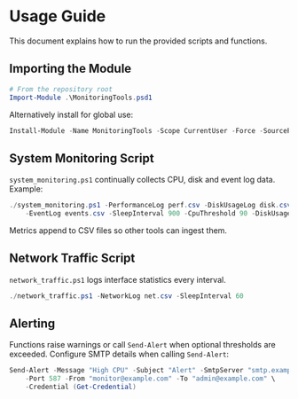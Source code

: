 # Usage Guide

This document explains how to run the provided scripts and functions.

## Importing the Module

```powershell
# From the repository root
Import-Module .\MonitoringTools.psd1
```

Alternatively install for global use:

```powershell
Install-Module -Name MonitoringTools -Scope CurrentUser -Force -SourcePath .
```

## System Monitoring Script

`system_monitoring.ps1` continually collects CPU, disk and event log data.
Example:

```powershell
./system_monitoring.ps1 -PerformanceLog perf.csv -DiskUsageLog disk.csv \
    -EventLog events.csv -SleepInterval 900 -CpuThreshold 90 -DiskUsageThreshold 80
```

Metrics append to CSV files so other tools can ingest them.

## Network Traffic Script

`network_traffic.ps1` logs interface statistics every interval.

```powershell
./network_traffic.ps1 -NetworkLog net.csv -SleepInterval 60
```

## Alerting

Functions raise warnings or call `Send-Alert` when optional thresholds are
exceeded. Configure SMTP details when calling `Send-Alert`:

```powershell
Send-Alert -Message "High CPU" -Subject "Alert" -SmtpServer "smtp.example.com" \
    -Port 587 -From "monitor@example.com" -To "admin@example.com" \
    -Credential (Get-Credential)
```


